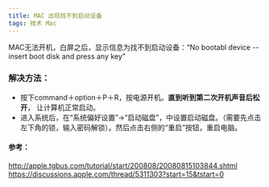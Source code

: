 ```yaml
---
title: MAC 出现找不到启动设备
tags: 技术 Mac
---  
```

MAC无法开机，白屏之后，显示信息为找不到启动设备：“No bootabl device -- insert boot disk and press any key”
<!--more-->
### 解决方法：
+ 按下command＋option＋P＋R，按电源开机。**直到听到第二次开机声音后松开**， 让计算机正常启动。
+ 进入系统后，在“系统偏好设置”->“启动磁盘”，中设置启动磁盘。（需要先点击左下角的锁，输入密码解锁）。然后点击右侧的“重启”按钮，重启电脑。

#### 参考：
http://apple.tgbus.com/tutorial/start/200808/20080815103844.shtml
https://discussions.apple.com/thread/5311303?start=15&tstart=0
